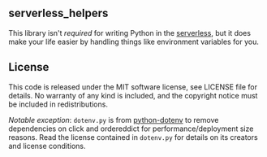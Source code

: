 ## serverless_helpers

This library isn't *required* for writing Python in the [serverless][sls], but
it does make your life easier by handling things like environment variables for
you.

## License

This code is released under the MIT software license, see LICENSE file for
details. No warranty of any kind is included, and the copyright notice must be
included in redistributions.

*Notable exception*: `dotenv.py` is from
[python-dotenv](https://github.com/theskumar/python-dotenv) to remove
dependencies on click and ordereddict for performance/deployment size reasons.
Read the license contained in `dotenv.py` for details on its creators and
license conditions.

[sls]: http://serverless.com/
